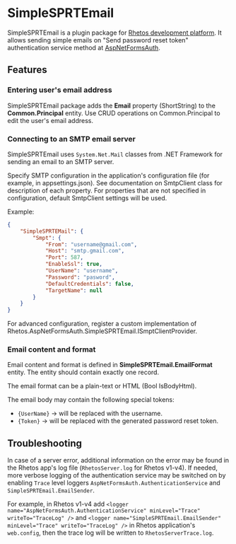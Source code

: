 # SimpleSPRTEmail

SimpleSPRTEmail is a plugin package for [Rhetos development platform](https://github.com/Rhetos/Rhetos).
It allows sending simple emails on "Send password reset token" authentication service method at [AspNetFormsAuth](https://github.com/Rhetos/AspNetFormsAuth).

## Features

### Entering user's email address

SimpleSPRTEmail package adds the **Email** property (ShortString) to the **Common.Principal** entity. Use CRUD operations on Common.Principal to edit the user's email address.

### Connecting to an SMTP email server

SimpleSPRTEmail uses `System.Net.Mail` classes from .NET Framework for sending an email to an SMTP server.

Specify SMTP configuration in the application's configuration file (for example, in appsettings.json).
See documentation on SmtpClient class for description of each property.
For properties that are not specified in configuration, default SmtpClient settings will be used.

Example:

```json
{
    "SimpleSPRTEMail": {
        "Smpt": {
            "From": "username@gmail.com",
            "Host": "smtp.gmail.com",
            "Port": 587,
            "EnableSsl": true,
            "UserName": "username",
            "Password": "pasword",
            "DefaultCredentials": false,
            "TargetName": null
        }
    }
}
```

For advanced configuration, register a custom implementation of Rhetos.AspNetFormsAuth.SimpleSPRTEmail.ISmptClientProvider.

### Email content and format

Email content and format is defined in **SimpleSPRTEmail.EmailFormat** entity. The entity should contain exactly one record.

The email format can be a plain-text or HTML (Bool IsBodyHtml).

The email body may contain the following special tokens:

* `{UserName}` -> will be replaced with the username.
* `{Token}` -> will be replaced with the generated password reset token.

## Troubleshooting

In case of a server error, additional information on the error may be found in the Rhetos app's log file (`RhetosServer.log` for Rhetos v1-v4).
If needed, more verbose logging of the authentication service may be switched on by enabling `Trace` level loggers
`AspNetFormsAuth.AuthenticationService` and `SimpleSPRTEmail.EmailSender`.

For example, in Rhetos v1-v4 add
`<logger name="AspNetFormsAuth.AuthenticationService" minLevel="Trace" writeTo="TraceLog" />`
and `<logger name="SimpleSPRTEmail.EmailSender" minLevel="Trace" writeTo="TraceLog" />`
in Rhetos application's `web.config`,
then the trace log will be written to `RhetosServerTrace.log`.
